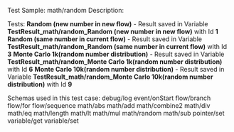 Test Sample: math/random
Description: 

Tests:
	**Random (new number in new flow)** - Result saved in Variable **TestResult_math/random_Random (new number in new flow)** with Id **1**
	**Random (same number in current flow)** - Result saved in Variable **TestResult_math/random_Random (same number in current flow)** with Id **3**
	**Monte Carlo 1k(random number distribution)** - Result saved in Variable **TestResult_math/random_Monte Carlo 1k(random number distribution)** with Id **6**
	**Monte Carlo 10k(random number distribution)** - Result saved in Variable **TestResult_math/random_Monte Carlo 10k(random number distribution)** with Id **9**

Schemas used in this test case:
	debug/log
	event/onStart
	flow/branch
	flow/for
	flow/sequence
	math/abs
	math/add
	math/combine2
	math/div
	math/eq
	math/length
	math/lt
	math/mul
	math/random
	math/sub
	pointer/set
	variable/get
	variable/set

